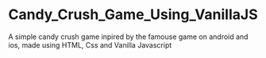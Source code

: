 # Candy_Crush_Game_Using_VanillaJS
A simple candy crush game inpired by the famouse game on android and ios, made using HTML, Css and Vanilla Javascript
